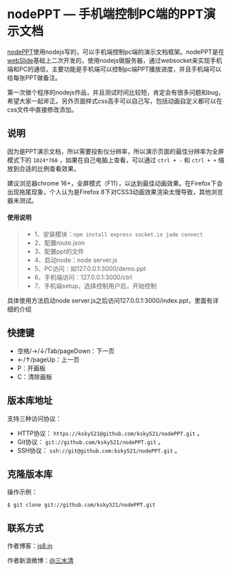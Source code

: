 # nodePPT — 手机端控制PC端的PPT演示文档
[nodePPT](https://github.com/ksky521/nodePPT)使用nodejs写的，可以手机端控制pc端的演示文档框架。nodePPT是在[webSlide](https://github.com/ksky521/webSlide)基础上二次开发的，使用nodejs做服务器，通过websocket来实现手机端和PC的通信，主要功能是手机端可以控制pc端PPT播放进度，并且手机端可以给每张PPT做备注。

第一次做个程序的nodejs作品，并且测试时间比较短，肯定会有很多问题和bug，希望大家一起斧正。另外页面样式css高手可以自己写，包括动画自定义都可以在css文件中直接修改添加。

## 说明

因为是PPT演示文档，所以需要投影仪分辨率，所以演示页面的最佳分辨率为全屏模式下的 ``1024*768`` ，如果在自己电脑上查看，可以通过 ``ctrl + -`` 和 ``ctrl + +`` 缩放到合适的比例查看效果。

建议浏览器chrome 16+，全屏模式（F11），以达到最佳动画效果。在Firefox下会出现拖尾现象，个人认为是Firefox 8下对CSS3动画效果渲染太慢导致，其他浏览器未测试。

#### 使用说明
> * 1、安装模块：`npm install express socket.io jade connect`
> * 2、配置route.json
> * 3、配置ppt的文件
> * 4、启动node：node server.js
> * 5、PC访问：如127.0.0.1:3000/demo.ppt
> * 6、手机端访问：127.0.0.1:3000/ctrl
> * 7、手机端setup，选择控制用户后，开始控制

具体使用方法启动node server.js之后访问127.0.0.1:3000/index.ppt，里面有详细的介绍

## 快捷键

* 空格/→/↓/Tab/pageDown：下一页
* ←/↑/pageUp：上一页
* P：开画板
* C：清除画板

## 版本库地址

支持三种访问协议：

* HTTP协议： `https://ksky521@github.com/ksky521/nodePPT.git` 。
* Git协议： `git://github.com/ksky521/nodePPT.git` 。
* SSH协议： `ssh://git@github.com:ksky521/nodePPT.git` 。

## 克隆版本库

操作示例：

    $ git clone git://github.com/ksky521/nodePPT.git
	
## 联系方式

作者博客：[js8.in](http://js8.in)

作者新浪微博：[@三水清](http://weibo.com/sanshuiqing)